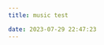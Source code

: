 ```yaml
---
title: music test

date: 2023-07-29 22:47:23
---
```


<meting-js
	server="tencent"
	type="playlist"
	id="8976385915"
    path="https://doge.icathia.icu/music/">
</meting-js>
